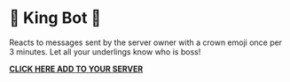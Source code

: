 # 👑 King Bot 👑

Reacts to messages sent by the server owner with a crown emoji once per 3 minutes. Let all your underlings know who is boss!

[**CLICK HERE ADD TO YOUR SERVER**](https://discord.com/api/oauth2/authorize?client_id=711316876738691163&permissions=0&scope=bot)
